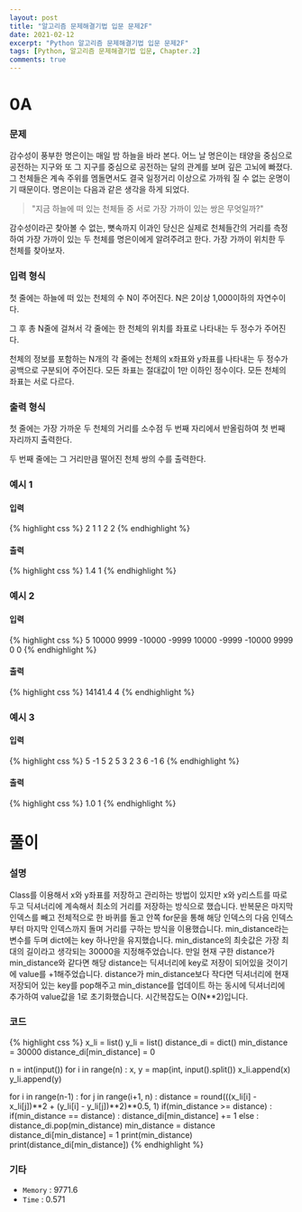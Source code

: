 ```yaml
---
layout: post
title: "알고리즘 문제해결기법 입문 문제2F"
date: 2021-02-12
excerpt: "Python 알고리즘 문제해결기법 입문 문제2F"
tags: [Python, 알고리즘 문제해결기법 입문, Chapter.2]
comments: true
---
```

# 0A

### 문제
감수성이 풍부한 명은이는 매일 밤 하늘을 바라 본다. 어느 날 명은이는 태양을 중심으로 공전하는 지구와 또 그 지구를 중심으로 공전하는 달의 관계를 보며 깊은 고뇌에 빠졌다. 그 천체들은 계속 주위를 멤돌면서도 결국 일정거리 이상으로 가까워 질 수 없는 운명이기 때문이다. 명은이는 다음과 같은 생각을 하게 되었다.

> "지금 하늘에 떠 있는 천체들 중 서로 가장 가까이 있는 쌍은 무엇일까?"

감수성이라곤 찾아볼 수 없는, 뼛속까지 이과인 당신은 실제로 천체들간의 거리를 측정하여 가장 가까이 있는 두 천체를 명은이에게 알려주려고 한다. 가장 가까이 위치한 두 천체를 찾아보자.

### 입력 형식
첫 줄에는 하늘에 떠 있는 천체의 수 N이 주어진다. N은 2이상 1,000이하의 자연수이다.

그 후 총 N줄에 걸쳐서 각 줄에는 한 천체의 위치를 좌표로 나타내는 두 정수가 주어진다.

천체의 정보를 포함하는 N개의 각 줄에는 천체의 x좌표와 y좌표를 나타내는 두 정수가 공백으로 구분되어 주어진다. 모든 좌표는 절대값이 1만 이하인 정수이다. 모든 천체의 좌표는 서로 다르다.

### 출력 형식
첫 줄에는 가장 가까운 두 천체의 거리를 소수점 두 번째 자리에서 반올림하여 첫 번째 자리까지 출력한다.

두 번째 줄에는 그 거리만큼 떨어진 천체 쌍의 수를 출력한다.

### 예시 1
#### 입력
{% highlight css %}
2
1 1
2 2
{% endhighlight %}
#### 출력
{% highlight css %}
1.4
1
{% endhighlight %}

### 예시 2
#### 입력
{% highlight css %}
5
10000 9999
-10000 -9999
10000 -9999
-10000 9999
0 0
{% endhighlight %}
#### 출력
{% highlight css %}
14141.4
4
{% endhighlight %}

### 예시 3
#### 입력
{% highlight css %}
5
-1 5
2 5
3 2
3 6
-1 6
{% endhighlight %}
#### 출력
{% highlight css %}
1.0
1
{% endhighlight %}

# 풀이

### 설명
Class를 이용해서 x와 y좌표를 저장하고 관리하는 방법이 있지만 x와 y리스트를 따로 두고 딕셔너리에 계속해서 최소의 거리를 저장하는 방식으로 했습니다. 반복문은 마지막 인덱스를 빼고 전체적으로 한 바퀴를 돌고 안쪽 for문을 통해 해당 인덱스의 다음 인덱스부터 마지막 인덱스까지 돌며 거리를 구하는 방식을 이용했습니다. min_distance라는 변수를 두며 dict에는 key 하나만을 유지했습니다. min_distance의 최솟값은 가장 최대의 길이라고 생각되는 30000을 지정해주었습니다. 만일 현재 구한 distance가 min_distance와 같다면 해당 distance는 딕셔너리에 key로 저장이 되어있을 것이기에 value를 +1해주었습니다. distance가 min_distance보다 작다면 딕셔너리에 현재 저장되어 있는 key를 pop해주고 min_distance를 업데이트 하는 동시에 딕셔너리에 추가하여 value값을 1로 초기화했습니다.
시간복잡도는 O(N**2)입니다.

### 코드
{% highlight css %}
x_li = list()
y_li = list()
distance_di = dict()
min_distance = 30000
distance_di[min_distance] = 0

n = int(input())
for i in range(n) :
	x, y = map(int, input().split())
	x_li.append(x)
	y_li.append(y)

for i in range(n-1) :
	for j in range(i+1, n) :
		distance = round(((x_li[i] - x_li[j])**2 + (y_li[i] - y_li[j])**2)**0.5, 1)
		if(min_distance >= distance) :
			if(min_distance == distance) :	distance_di[min_distance] += 1
			else : 
				distance_di.pop(min_distance)
				min_distance = distance
				distance_di[min_distance] = 1
print(min_distance)
print(distance_di[min_distance])
{% endhighlight %}

### 기타
- `Memory` : 9771.6
- `Time` : 0.571